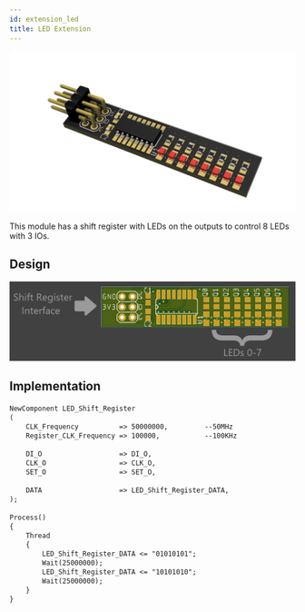 ```yaml
---
id: extension_led
title: LED Extension
---
```


![LED Extension](assets/extensions/led/Items1.png)

This module has a shift register with LEDs on the outputs to control 8 LEDs with 3 IOs.
## Design
![LED Extension](assets/extensions/led/Items.png)

## Implementation
```vhdp
NewComponent LED_Shift_Register 
(
	CLK_Frequency          => 50000000,			--50MHz
	Register_CLK_Frequency => 100000,			--100KHz

	DI_O                   => DI_O,
	CLK_O                  => CLK_O,
	SET_O                  => SET_O,

	DATA                   => LED_Shift_Register_DATA,
);

Process()
{
	Thread
	{
		LED_Shift_Register_DATA <= "01010101";
		Wait(25000000);
		LED_Shift_Register_DATA <= "10101010";
		Wait(25000000);
	}
}
```
